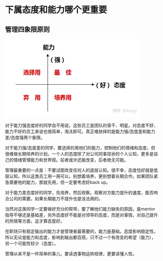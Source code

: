 # **下属态度和能力哪个更重要**

## **管理四象限原则**

![attitude-vs-ability](https://github.com/xiaoyuge/Admin-Notes/blob/main/resources/attitude-vs-ability.png)

对于能力强态度好的同学自不用说，这些员工是团队的骨干、明星。对态度不好、能力不好的员工来说也很简单，淘汰即可。真正难抉择的是能力强/态度差和能力差/态度强两个象限。

对于能力强/态度差的同学，要选择的用他们的能力，控制他们的情绪和态度，但很难做长期培养的计划。一个人的态度除了对公司同事现状的个人认知，更多是自己的情绪管理能力和世界观。前者或许还能改变，后者绝无可能。

管理最重要的一点是：不要试图改变任何人的底层认知。很不幸，态度恰好就是低层认知，所以这类员工用一用可以，别想着培养，更别想着长期合作。如果团队紧急需要他的能力，那就先用，但一定要考虑好back up。

对于能力差态度好的同学，先培养，然后观察。观察对方能力提升的速度，能否吻合公司的需要。如果长期能力不提升也是没法用的。

当然对这类同学一定要做好充分的帮带，要了解他们能力缺失的原因，是mentor指导不够还是基础差，另外态度好不能是对领导的态度，而是对事情，对自己提升的热情等方面，这才算态度好。

在职场只有稳定输出的能力才是管理者最需要的，能力是基础，态度影响稳定性。所以无论是能力和态度，影响到输出都百搭，只不过一个有改变的希望（能力），另一个可能性较少（态度）。

管理从来不是一件简单的事儿，要读透事物运转规律，更要读懂人性。